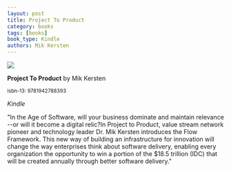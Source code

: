```yaml
---
layout: post
title: Project To Product
category: books
tags: [books]
book_type: Kindle
authors: Mik Kersten
---
```


<img src="http://books.google.com/books/content?id=G1aQtAEACAAJ&printsec=frontcover&img=1&zoom=1&source=gbs_api"/>

**Project To Product** by Mik Kersten

<sup>isbn-13: 9781942788393</sup>

*Kindle*

"In the Age of Software, will your business dominate and maintain relevance
--or will it become a digital relic?In Project to Product, value stream
network pioneer and technology leader Dr. Mik Kersten introduces the Flow
Framework. This new way of building an infrastructure for innovation will
change the way enterprises think about software delivery, enabling every
organization the opportunity to win a portion of the $18.5 trillion (IDC)
that will be created annually through better software delivery."